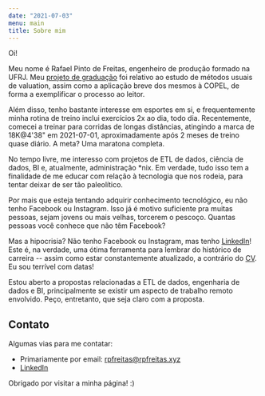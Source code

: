 ```yaml
---
date: "2021-07-03"
menu: main
title: Sobre mim
---
```


Oi!

Meu nome é Rafael Pinto de Freitas, engenheiro de produção formado na UFRJ. Meu [projeto de graduação](https://github.com/rpfreitasxyz/PG_2) foi relativo ao estudo de métodos usuais de valuation, assim como a aplicação breve dos mesmos à COPEL, de forma a exemplificar o processo ao leitor.

Além disso, tenho bastante interesse em esportes em si, e frequentemente minha rotina de treino inclui exercícios 2x ao dia, todo dia. Recentemente, comecei a treinar para corridas de longas distâncias, atingindo a marca de 18K@4'38" em 2021-07-01, aproximadamente após 2 meses de treino quase diário. A meta? Uma maratona completa.

No tempo livre, me interesso com projetos de ETL de dados, ciência de dados, BI e, atualmente, administração *nix. Em verdade, tudo isso tem a finalidade de me educar com relação à tecnologia que nos rodeia, para tentar deixar de ser tão paleolítico.

Por mais que esteja tentando adquirir conhecimento tecnológico, eu não tenho Facebook ou Instagram. Isso já é motivo suficiente pra muitas pessoas, sejam jovens ou mais velhas, torcerem o pescoço. Quantas pessoas você conhece que não têm Facebook?

Mas a hipocrisia? Não tenho Facebook ou Instagram, mas tenho [LinkedIn](https://linkedin.com/in/rafael-pinto-de-freitas)! Este é, na verdade, uma ótima ferramenta para lembrar do histórico de carreira -- assim como estar constantemente atualizado, a contrário do [CV](/CV_rpfreitas.pdf). Eu sou terrível com datas!

Estou aberto a propostas relacionadas a ETL de dados, engenharia de dados e BI, principalmente se existir um aspecto de trabalho remoto envolvido. Peço, entretanto, que seja claro com a proposta.

## Contato

Algumas vias para me contatar:

* Primariamente por email: [rpfreitas@rpfreitas.xyz](mailto:rpfreitas@rpfreitas.xyz)
* [LinkedIn](https://linkedin.com/in/rafael-pinto-de-freitas)

Obrigado por visitar a minha página! :)
